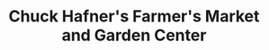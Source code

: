 ---
title: "Chuck Hafner's Farmer's Market and Garden Center"
url: /north-syracuse/chuck-hafners-farmers-market-and-garden-center/
shop: Garten-Center
---